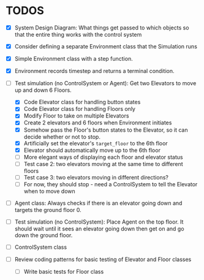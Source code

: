 # TODOS

- [X] System Design Diagram: What things get passed to which objects so that the entire thing works with the control system

- [X] Consider defining a separate Environment class that the Simulation runs

- [X] Simple Environment class with a step function.
- [X] Environment records timestep and returns a terminal condition.

- [ ] Test simulation (no ControlSystem or Agent): Get two Elevators to move up and down 6 Floors.
  - [X] Code Elevator class for handling button states
  - [X] Code Elevator class for handling Floors only
  - [X] Modify Floor to take on multiple Elevators
  - [X] Create 2 elevators and 6 floors when Environment initiates
  - [X] Somehow pass the Floor's button states to the Elevator, so it can decide whether or not to stop.
  - [X] Artificially set the elevator's `target_floor` to the 6th floor
  - [X] Elevator should automatically move up to the 6th floor
  - [ ] More elegant ways of displaying each floor and elevator status
  - [ ] Test case 2: two elevators moving at the same time to different floors
  - [ ] Test case 3: two elevators moving in different directions?
  - [ ] For now, they should stop - need a ControlSystem to tell the Elevator when to move down

- [ ] Agent class: Always checks if there is an elevator going down and targets the ground floor 0.

- [ ] Test simulation (no ControlSystem): Place Agent on the top floor. It should wait until it sees an elevator going down then get on and go down the ground floor.


- [ ] ControlSystem class

- [ ] Review coding patterns for basic testing of Elevator and Floor classes
  - [ ] Write basic tests for Floor class